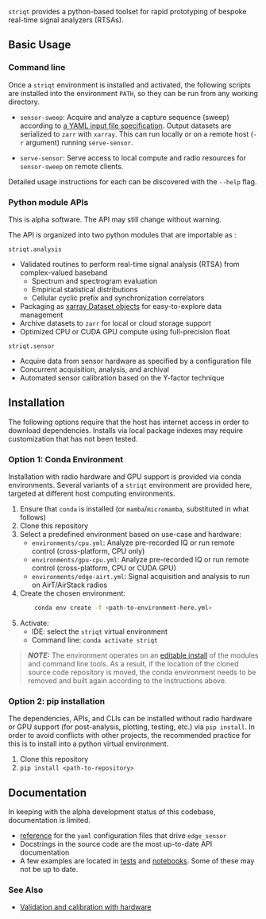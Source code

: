 `striqt` provides a python-based toolset for rapid prototyping of
bespoke real-time signal analyzers (RTSAs).

## Basic Usage

### Command line
Once a `striqt` environment is installed and activated, the following scripts are installed into the environment `PATH`, so they can be run from any working directory.

* `sensor-sweep`: Acquire and analyze a capture sequence (sweep) according to [a YAML input file specification](https://github.com/usnistgov/striqt/blob/main/doc/reference-sweep.yaml).
  Output datasets are serialized to `zarr` with `xarray`.
  This can run locally or on a remote host (`-r` argument) running `serve-sensor`.

* `serve-sensor`: Serve access to local compute and radio resources for `sensor-sweep` on remote clients.

Detailed usage instructions for each can be discovered with the `--help` flag.

### Python module APIs
This is alpha software. The API may still change without warning.

The API is organized into two python modules that are importable as :

`striqt.analysis`
* Validated routines to perform real-time signal analysis (RTSA) from complex-valued baseband
    - Spectrum and spectrogram evaluation
    - Empirical statistical distributions
    - Cellular cyclic prefix and synchronization correlators
* Packaging as [xarray Dataset objects](https://docs.xarray.dev/en/stable/generated/xarray.Dataset.html) for easy-to-explore data management
* Archive datasets to `zarr` for local or cloud storage support
* Optimized CPU or CUDA GPU compute using full-precision float

`striqt.sensor`
* Acquire data from sensor hardware as specified by a configuration file
* Concurrent acquisition, analysis, and archival
* Automated sensor calibration based on the Y-factor technique

## Installation
The following options require that the host has internet access in order to download dependencies. Installs via local package indexes may require customization that has not been tested.

### Option 1: Conda Environment
Installation with radio hardware and GPU support is provided via conda environments. Several variants of a `striqt` environment are provided here, targeted at different host computing environments.

1. Ensure that `conda` is installed (or `mamba`/`micromamba`, substituted in what follows)
2. Clone this repository
3. Select a predefined environment based on use-case and hardware:
    - `environments/cpu.yml`: Analyze pre-recorded IQ or run remote control (cross-platform, CPU only)
    - `environments/gpu-cpu.yml`: Analyze pre-recorded IQ or run remote control (cross-platform, CPU or CUDA GPU)
    - `environments/edge-airt.yml`: Signal acquisition and analysis to run on AirT/AirStack radios
4. Create the chosen environment:
    ```sh
        conda env create -f <path-to-environment-here.yml>
    ```
4. Activate:
    - IDE: select the `striqt` virtual environment 
    - Command line: `conda activate striqt`

> **_NOTE:_**  The environment operates on an [editable install](https://setuptools.pypa.io/en/latest/userguide/development_mode.html) of the modules and command line tools. As a result, if the location of the cloned source code repository is moved, the conda environment needs to be removed and built again according to the instructions above.

### Option 2: pip installation
The dependencies, APIs, and CLIs can be installed without radio hardware or GPU support (for post-analysis, plotting, testing, etc.) via `pip install`. In order to avoid conflicts with other projects, the recommended practice for this is to install into a python virtual environment.

1. Clone this repository
2. `pip install <path-to-repository>`

## Documentation
In keeping with the alpha development status of this codebase, documentation is limited.
* [reference](https://github.com/usnistgov/striqt/blob/main/doc/reference-sweep.yaml) for the `yaml` configuration files that drive `edge_sensor`
* Docstrings in the source code are the most up-to-date API documentation
* A few examples are located in [tests](https://github.com/usnistgov/striqt/tree/main/tests) and [notebooks](https://github.com/usnistgov/striqt/tree/main/notebooks). Some of these may not be up to date.

### See Also
* [Validation and calibration with hardware](https://github.com/usnistgov/striqt-tests)
